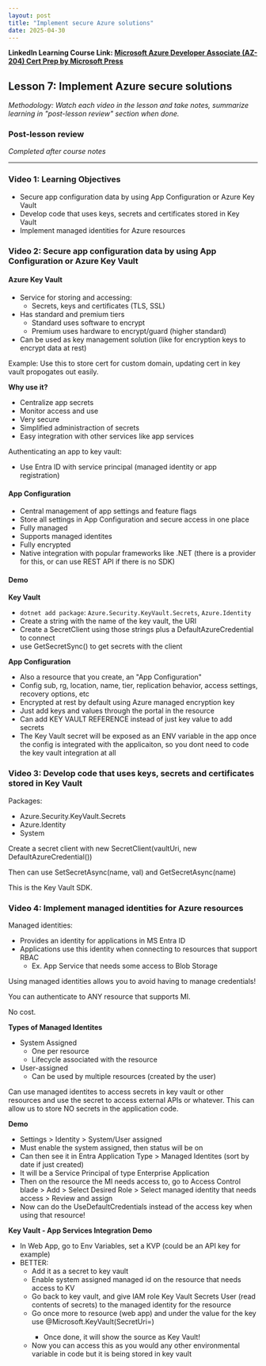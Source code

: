 ```yaml
---
layout: post
title: "Implement secure Azure solutions"
date: 2025-04-30
---
```


**LinkedIn Learning Course Link: [Microsoft Azure Developer Associate (AZ-204) Cert Prep by Microsoft Press](https://www.linkedin.com/learning/microsoft-azure-developer-associate-az-204-cert-prep-by-microsoft-press/)**

## Lesson 7: Implement Azure secure solutions

*Methodology: Watch each video in the lesson and take notes, summarize learning in "post-lesson review" section when done.*

### Post-lesson review
*Completed after course notes*

<hr/>

### Video 1: Learning Objectives
- Secure app configuration data by using App Configuration or Azure Key Vault
- Develop code that uses keys, secrets and certificates stored in Key Vault
- Implement managed identities for Azure resources

### Video 2: Secure app configuration data by using App Configuration or Azure Key Vault

#### Azure Key Vault
- Service for storing and accessing: 
  - Secrets, keys and certificates (TLS, SSL)
- Has standard and premium tiers
  - Standard uses software to encrypt
  - Premium uses hardware to encrypt/guard (higher standard)
- Can be used as key management solution (like for encryption keys to encrypt data at rest)

Example: Use this to store cert for custom domain, updating cert in key vault propogates out easily.

**Why use it?**
- Centralize app secrets
- Monitor access and use
- Very secure
- Simplified administraction of secrets
- Easy integration with other services like app services

Authenticating an app to key vault:
- Use Entra ID with service principal (managed identity or app registration)

#### App Configuration
- Central management of app settings and feature flags
- Store all settings in App Configuration and secure access in one place
- Fully managed
- Supports managed identites
- Fully encrypted
- Native integration with popular frameworks like .NET (there is a provider for this, or can use REST API if there is no SDK)

#### Demo
**Key Vault**
- `dotnet add package`: `Azure.Security.KeyVault.Secrets`, `Azure.Identity`
- Create a string with the name of the key vault, the URI
- Create a SecretClient using those strings plus a DefaultAzureCredential to connect
- use GetSecretSync(<name>) to get secrets with the client

**App Configuration**
- Also a resource that you create, an "App Configuration"
- Config sub, rg, location, name, tier, replication behavior, access settings, recovery options, etc
- Encrypted at rest by default using Azure managed encryption key
- Just add keys and values through the portal in the resource
- Can add KEY VAULT REFERENCE instead of just key value to add secrets
- The Key Vault secret will be exposed as an ENV variable in the app once the config is integrated with the applicaiton, so you dont need to code the key vault integration at all

### Video 3: Develop code that uses keys, secrets and certificates stored in Key Vault

Packages:
- Azure.Security.KeyVault.Secrets
- Azure.Identity
- System

Create a secret client with new SecretClient(vaultUri, new DefaultAzureCredential())

Then can use SetSecretAsync(name, val) and GetSecretAsync(name)

This is the Key Vault SDK.

### Video 4: Implement managed identities for Azure resources

Managed identities:
- Provides an identity for applications in MS Entra ID
- Applications use this identity when connecting to resources that support RBAC
  - Ex. App Service that needs some access to Blob Storage

Using managed identities allows you to avoid having to manage credentials!

You can authenticate to ANY resource that supports MI.

No cost.

**Types of Managed Identites**

- System Assigned
  - One per resource
  - Lifecycle associated with the resource
- User-assigned
  - Can be used by multiple resources (created by the user)

Can use managed identites to access secrets in key vault or other resources and use the secret to access external APIs or whatever. This can allow us to store NO secrets in the application code.

**Demo**

- Settings > Identity > System/User assigned
- Must enable the system assigned, then status will be on
- Can then see it in Entra Application Type > Managed Identites (sort by date if just created)
- It will be a Service Principal of type Enterprise Application
- Then on the resource the MI needs access to, go to Access Control blade > Add > Select Desired Role > Select managed identity that needs access > Review and assign
- Now can do the UseDefaultCredentials instead of the access key when using that resource!

**Key Vault - App Services Integration Demo**
- In Web App, go to Env Variables, set a KVP (could be an API key for example)
- BETTER: 
  - Add it as a secret to key vault
  - Enable system assigned managed id on the resource that needs access to KV
  - Go back to key vault, and give IAM role Key Vault Secrets User (read contents of secrets) to the managed identity for the resource
  - Go once more to resource (web app) and under the value for the key use @Microsoft.KeyVault(SecretUri=<secretUri>)
    - Once done, it will show the source as Key Vault!
  - Now you can access this as you would any other environmental variable in code but it is being stored in key vault

